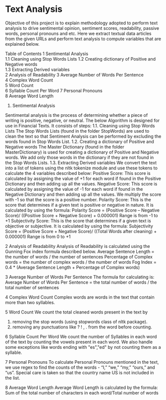 # Text Analysis

Objective of this project is to explain methodology adopted to perform text analysis to drive sentimental opinion, sentiment scores, readability, passive words, personal pronouns and etc. Here we extract textual data articles from the given URLs and perform text analysis to compute variables that are explained below.

Table of Contents
1	Sentimental Analysis	
1.1	Cleaning using Stop Words Lists	
1.2	Creating dictionary of Positive and Negative words	
1.3	Extracting Derived variables	
2	Analysis of Readability	
3	Average Number of Words Per Sentence	
4	Complex Word Count	
5	Word Count	
6	Syllable Count Per Word	
7	Personal Pronouns	
8	Average Word Length	

1.	Sentimental Analysis

Sentimental analysis is the process of determining whether a piece of writing is positive, negative, or neutral. The below Algorithm is designed for use in Financial Texts. It consists of steps:
1.1.	Cleaning using Stop Words Lists
The Stop Words Lists (found in the folder StopWords) are used to clean the text so that Sentiment Analysis can be performed by excluding the words found in Stop Words List. 
1.2.	Creating a dictionary of Positive and Negative words
The Master Dictionary (found in the folder MasterDictionary) is used for creating a dictionary of Positive and Negative words. We add only those words in the dictionary if they are not found in the Stop Words Lists. 
1.3.	Extracting Derived variables
We convert the text into a list of tokens using the nltk tokenize module and use these tokens to calculate the 4 variables described below:
Positive Score: This score is calculated by assigning the value of +1 for each word if found in the Positive Dictionary and then adding up all the values.
Negative Score: This score is calculated by assigning the value of -1 for each word if found in the Negative Dictionary and then adding up all the values. We multiply the score with -1 so that the score is a positive number.
Polarity Score: This is the score that determines if a given text is positive or negative in nature. It is calculated by using the formula: 
Polarity Score = (Positive Score – Negative Score)/ ((Positive Score + Negative Score) + 0.000001)
Range is from -1 to +1
Subjectivity Score: This is the score that determines if a given text is objective or subjective. It is calculated by using the formula: 
Subjectivity Score = (Positive Score + Negative Score)/ ((Total Words after cleaning) + 0.000001)
Range is from 0 to +1

2	Analysis of Readability
Analysis of Readability is calculated using the Gunning Fox index formula described below.
Average Sentence Length = the number of words / the number of sentences
Percentage of Complex words = the number of complex words / the number of words 
Fog Index = 0.4 * (Average Sentence Length + Percentage of Complex words)

3	Average Number of Words Per Sentence
The formula for calculating is:
Average Number of Words Per Sentence = the total number of words / the total number of sentences

4	Complex Word Count
Complex words are words in the text that contain more than two syllables.

5	Word Count
We count the total cleaned words present in the text by 
1.	removing the stop words (using stopwords class of nltk package).
2.	removing any punctuations like ? ! , . from the word before counting.

6	Syllable Count Per Word
We count the number of Syllables in each word of the text by counting the vowels present in each word. We also handle some exceptions like words ending with "es","ed" by not counting them as a syllable.

7	Personal Pronouns
To calculate Personal Pronouns mentioned in the text, we use regex to find the counts of the words - “I,” “we,” “my,” “ours,” and “us”. Special care is taken so that the country name US is not included in the list.

8	Average Word Length
Average Word Length is calculated by the formula:
Sum of the total number of characters in each word/Total number of words


